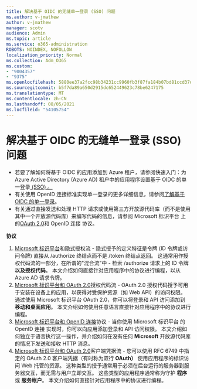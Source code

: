 ```yaml
---
title: 解决基于 OIDC 的无缝单一登录 (SSO) 问题
ms.author: v-jmathew
author: v-jmathew
manager: scotv
audience: Admin
ms.topic: article
ms.service: o365-administration
ROBOTS: NOINDEX, NOFOLLOW
localization_priority: Normal
ms.collection: Adm_O365
ms.custom:
- "9004357"
- "9375"
ms.openlocfilehash: 5880ee37a2fcc98b34231cc9960fb3f87fa184b07bd81ccd37d0ea5a78170af0
ms.sourcegitcommit: b5f7da89a650d2915dc652449623c78be6247175
ms.translationtype: MT
ms.contentlocale: zh-CN
ms.lasthandoff: 08/05/2021
ms.locfileid: "54105754"
---
```

# <a name="troubleshoot-oidc-based-seamless-single-sign-on-sso-issues"></a>解决基于 OIDC 的无缝单一登录 (SSO) 问题

- 若要了解如何将基于 OIDC 的应用添加到 Azure 租户，请参阅快速入门：为 Azure Active Directory (Azure AD) 租户中的应用程序设置基于 OIDC 的单一登录[ (SSO) 。](https://docs.microsoft.com/azure/active-directory/manage-apps/add-application-portal-setup-oidc-sso)
- 有关使用 OpenID 连接标准实现单一登录的更多详细信息，请参阅[了解基于 OIDC 的单一登录](https://docs.microsoft.com/azure/active-directory/manage-apps/configure-oidc-single-sign-on)。
- 有关通过直接发送和处理 HTTP 请求或使用第三方开放源代码库（而不是使用其中一个开放源代码库）来编写代码的信息，请参阅 Microsoft 标识平台 上的[OAuth 2.0](https://docs.microsoft.com/azure/active-directory/develop/active-directory-v2-protocols)和 OpenID 连接 协议。

**协议**

1. [Microsoft 标识平台](https://docs.microsoft.com/azure/active-directory/develop/v2-oauth2-implicit-grant-flow)和隐式授权流 - 隐式授予的定义特征是令牌 (ID 令牌或访问令牌) 直接从 /authorize 终结点而不是 /token 终结点返回。 这通常用作授权代码流的一部分，在所谓的"混合流"中 - 检索 /authorize 请求上的 ID 令牌 **以及授权代码**。 本文介绍如何直接针对应用程序中的协议进行编程，以从 Azure AD 请求令牌。
2. [Microsoft 标识平台和 OAuth 2.0](https://docs.microsoft.com/azure/active-directory/develop/v2-oauth2-auth-code-flow)授权代码流 - OAuth 2.0 授权代码授予可用于安装在设备上的应用，以获得对受保护资源（如 Web API）的访问权限。 通过使用 Microsoft 标识平台 OAuth 2.0，你可以将登录和 API 访问添加到 **移动和桌面应用**。 本文介绍如何使用任意语言直接针对应用程序中的协议进行编程。
3. [Microsoft 标识平台和 OpenID 连接](https://docs.microsoft.com/azure/active-directory/develop/v2-protocols-oidc)协议 - 当你使用 Microsoft 标识平台 的 OpenID 连接 实现时，你可以向应用添加登录和 API 访问权限。 本文介绍如何独立于语言执行这一操作，并介绍如何在没有任何 **Microsoft** 开放源代码库的情况下发送和接收 HTTP 消息。
4. [Microsoft 标识平台和 OAuth 2.0](https://docs.microsoft.com/azure/active-directory/develop/v2-oauth2-client-creds-grant-flow)客户端凭据流 - 您可以使用 RFC 6749 中指定的 OAuth 2.0 客户端凭据（有时称为双行 **OAuth）** 使用应用程序的标识访问 Web 托管的资源。 这种类型的授予通常用于必须在后台运行的服务器到服务器交互，而无需与用户立即交互。 这些类型的应用程序通常称为守护 **程序** 或 **服务帐户**。 本文介绍如何直接针对应用程序中的协议进行编程。
